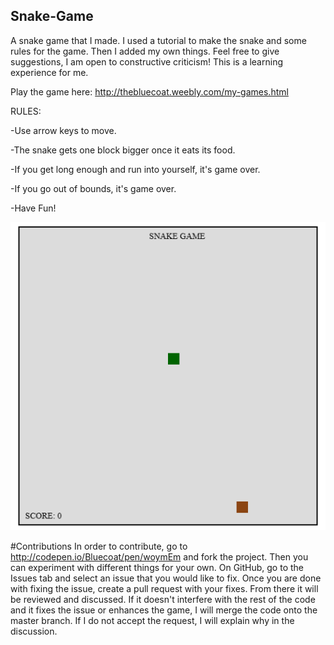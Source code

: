 ## Snake-Game
A snake game that I made. I used a tutorial to make the snake and some rules for the game. 
Then I added my own things. Feel free to give suggestions, I am open to constructive criticism! 
This is a learning experience for me.

Play the game here: http://thebluecoat.weebly.com/my-games.html

RULES:

-Use arrow keys to move.

-The snake gets one block bigger once it eats its food.

-If you get long enough and run into yourself, it's game over.

-If you go out of bounds, it's game over.

-Have Fun!

![alt tag](https://github.com/TheBlueCoat/Snake-Game/blob/master/SnakeGameScreenshot.PNG?raw=true)

#Contributions
In order to contribute, go to http://codepen.io/Bluecoat/pen/woymEm and fork the project. Then you can experiment with different things for your own. On GitHub, go to the Issues tab and select an issue that you would like to fix. Once you are done with fixing the issue, create a pull request with your fixes. From there it will be reviewed and discussed. If it doesn't interfere with the rest of the code and it fixes the issue or enhances the game, I will merge the code onto the master branch. If I do not accept the request, I will explain why in the discussion.
